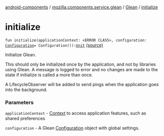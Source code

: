 [android-components](../../index.md) / [mozilla.components.service.glean](../index.md) / [Glean](index.md) / [initialize](./initialize.md)

# initialize

`fun initialize(applicationContext: <ERROR CLASS>, configuration: `[`Configuration`](../../mozilla.components.service.glean.config/-configuration/index.md)` = Configuration()): `[`Unit`](https://kotlinlang.org/api/latest/jvm/stdlib/kotlin/-unit/index.html) [(source)](https://github.com/mozilla-mobile/android-components/blob/master/components/service/glean/src/main/java/mozilla/components/service/glean/Glean.kt#L34)

Initialize Glean.

This should only be initialized once by the application, and not by
libraries using Glean. A message is logged to error and no changes are made
to the state if initialize is called a more than once.

A LifecycleObserver will be added to send pings when the application goes
into the background.

### Parameters

`applicationContext` - [Context](#) to access application features, such
as shared preferences

`configuration` - A Glean [Configuration](../../mozilla.components.service.glean.config/-configuration/index.md) object with global settings.